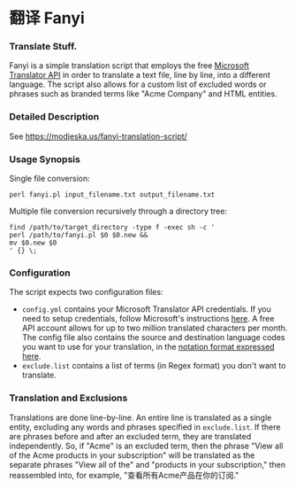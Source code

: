 # 翻译 Fanyi

### Translate Stuff.
Fanyi is a simple translation script that employs the free [Microsoft Translator API](http://www.microsoft.com/en-us/translator/getstarted.aspx) in order to translate a text file, line by line, into a different language. The script also allows for a custom list of excluded words or phrases such as branded terms like "Acme Company" and HTML entities.

### Detailed Description
See https://modjeska.us/fanyi-translation-script/

### Usage Synopsis
Single file conversion:
```
perl fanyi.pl input_filename.txt output_filename.txt
```

Multiple file conversion recursively through a directory tree:
```
find /path/to/target_directory -type f -exec sh -c '
perl /path/to/fanyi.pl $0 $0.new &&
mv $0.new $0
' {} \;
```

### Configuration
The script expects two configuration files:
* `config.yml` contains your Microsoft Translator API credentials. If you need to setup credentials, follow Microsoft's instructions [here](http://www.microsoft.com/en-us/translator/getstarted.aspx). A free API account allows for up to two million translated characters per month. The config file also contains the source and destination language codes you want to use for your translation, in the [notation format expressed here](https://msdn.microsoft.com/en-us/library/hh456380.aspx).
* `exclude.list` contains a list of terms (in Regex format) you don't want to translate.

### Translation and Exclusions
Translations are done line-by-line. An entire line is translated as a single entity, excluding any words and phrases specified in `exclude.list`. If there are phrases before and after an excluded term, they are translated independently. So, if "Acme" is an excluded term, then the phrase "View all of the Acme products in your subscription" will be translated as the separate phrases "View all of the" and "products in your subscription," then reassembled into, for example, "查看所有Acme产品在你的订阅."
